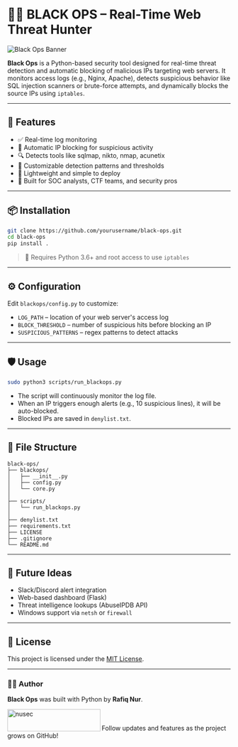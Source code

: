 # 🕵️‍♂️ BLACK OPS – Real-Time Web Threat Hunter

![Black Ops Banner](https://i.postimg.cc/bYbRT5Fp/A-banner-image-for-a-cybersecurity-tool-named-Bla.png)

**Black Ops** is a Python-based security tool designed for real-time threat detection and automatic blocking of malicious IPs targeting web servers. It monitors access logs (e.g., Nginx, Apache), detects suspicious behavior like SQL injection scanners or brute-force attempts, and dynamically blocks the source IPs using `iptables`.

---

## 🚀 Features

- ✅ Real-time log monitoring
- 🚫 Automatic IP blocking for suspicious activity
- 🔍 Detects tools like sqlmap, nikto, nmap, acunetix
- 🧠 Customizable detection patterns and thresholds
- 📁 Lightweight and simple to deploy
- 🔐 Built for SOC analysts, CTF teams, and security pros

---

## 📦 Installation

```bash
git clone https://github.com/yourusername/black-ops.git
cd black-ops
pip install .
```

> 🔧 Requires Python 3.6+ and root access to use `iptables`

---

## ⚙️ Configuration

Edit `blackops/config.py` to customize:
- `LOG_PATH` – location of your web server's access log
- `BLOCK_THRESHOLD` – number of suspicious hits before blocking an IP
- `SUSPICIOUS_PATTERNS` – regex patterns to detect attacks

---

## 🛡️ Usage

```bash
sudo python3 scripts/run_blackops.py
```

- The script will continuously monitor the log file.
- When an IP triggers enough alerts (e.g., 10 suspicious lines), it will be auto-blocked.
- Blocked IPs are saved in `denylist.txt`.

---

## 📂 File Structure

```
black-ops/
├── blackops/
│   ├── __init__.py
│   ├── config.py
│   └── core.py
│
├── scripts/
│   └── run_blackops.py
│
├── denylist.txt
├── requirements.txt
├── LICENSE
├── .gitignore
└── README.md
```

---

## 🧠 Future Ideas

- Slack/Discord alert integration
- Web-based dashboard (Flask)
- Threat intelligence lookups (AbuseIPDB API)
- Windows support via `netsh` or `firewall`

---

## 📜 License

This project is licensed under the [MIT License](./LICENSE).

---

### 👨‍💻 Author

**Black Ops** was built with Python by **Rafiq Nur**.
<p><a href="https://www.buymeacoffee.com/nusec"> <img align="left" src="https://cdn.buymeacoffee.com/buttons/v2/default-yellow.png" height="50" width="210" alt="nusec" /></a></p><br><br>
 Follow updates and features as the project grows on GitHub!
